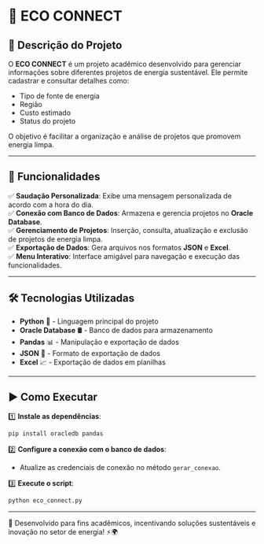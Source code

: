 # 🌱 ECO CONNECT

## 📌 Descrição do Projeto
O **ECO CONNECT** é um projeto acadêmico desenvolvido para gerenciar informações sobre diferentes projetos de energia sustentável. Ele permite cadastrar e consultar detalhes como:
- Tipo de fonte de energia
- Região
- Custo estimado
- Status do projeto

O objetivo é facilitar a organização e análise de projetos que promovem energia limpa.

---

## 🚀 Funcionalidades
✅ **Saudação Personalizada**: Exibe uma mensagem personalizada de acordo com a hora do dia.  
✅ **Conexão com Banco de Dados**: Armazena e gerencia projetos no **Oracle Database**.  
✅ **Gerenciamento de Projetos**: Inserção, consulta, atualização e exclusão de projetos de energia limpa.  
✅ **Exportação de Dados**: Gera arquivos nos formatos **JSON** e **Excel**.  
✅ **Menu Interativo**: Interface amigável para navegação e execução das funcionalidades.  

---

## 🛠️ Tecnologias Utilizadas
- **Python** 🐍 - Linguagem principal do projeto
- **Oracle Database** 🛢️ - Banco de dados para armazenamento
- **Pandas** 📊 - Manipulação e exportação de dados
- **JSON** 📄 - Formato de exportação de dados
- **Excel** 📈 - Exportação de dados em planilhas

---

## ▶️ Como Executar

1️⃣ **Instale as dependências**:
```bash
pip install oracledb pandas
```

2️⃣ **Configure a conexão com o banco de dados**:
- Atualize as credenciais de conexão no método `gerar_conexao`.

3️⃣ **Execute o script**:
```bash
python eco_connect.py
```

---

📢 Desenvolvido para fins acadêmicos, incentivando soluções sustentáveis e inovação no setor de energia! ⚡🌍

